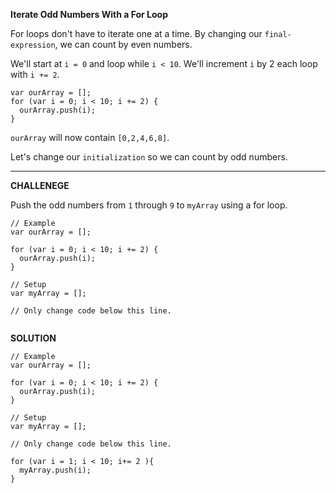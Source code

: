 **Iterate Odd Numbers With a For Loop**

For loops don't have to iterate one at a time. By changing our `final-expression`, we can count by even numbers.

We'll start at `i = 0` and loop while `i < 10`. We'll increment `i` by 2 each loop with `i += 2`.

```
var ourArray = [];
for (var i = 0; i < 10; i += 2) {
  ourArray.push(i);
}
```

`ourArray` will now contain `[0,2,4,6,8]`.

Let's change our `initialization` so we can count by odd numbers.

---------------------

**CHALLENEGE**

Push the odd numbers from `1` through `9` to `myArray` using a for loop.

```
// Example
var ourArray = [];

for (var i = 0; i < 10; i += 2) {
  ourArray.push(i);
}

// Setup
var myArray = [];

// Only change code below this line.


```

**SOLUTION**

```
// Example
var ourArray = [];

for (var i = 0; i < 10; i += 2) {
  ourArray.push(i);
}

// Setup
var myArray = [];

// Only change code below this line.

for (var i = 1; i < 10; i+= 2 ){
  myArray.push(i);
}
```
